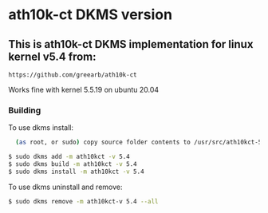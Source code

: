 # ath10k-ct DKMS version

## This is ath10k-ct DKMS implementation for linux kernel v5.4 from:
```shell
https://github.com/greearb/ath10k-ct
```
Works fine with kernel 5.5.19 on ubuntu 20.04

### Building

To use dkms install:

```sh
  (as root, or sudo) copy source folder contents to /usr/src/ath10kct-5.4
```

```sh
$ sudo dkms add -m ath10kct -v 5.4
$ sudo dkms build -m ath10kct -v 5.4
$ sudo dkms install -m ath10kct -v 5.4
```

To use dkms uninstall and remove:

```sh
$ sudo dkms remove -m ath10kct-v 5.4 --all
```

